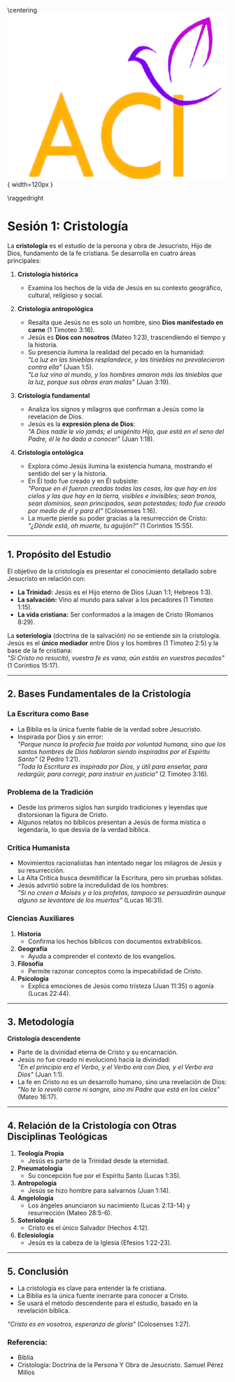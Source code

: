 
\centering
![](logo.png){ width=120px }

\raggedright

# Sesión 1: Cristología

La **cristología** es el estudio de la persona y obra de Jesucristo, Hijo de Dios, fundamento de la fe cristiana. Se desarrolla en cuatro áreas principales:

1. **Cristología histórica**  
   - Examina los hechos de la vida de Jesús en su contexto geográfico, cultural, religioso y social.  
   
2. **Cristología antropológica**  
   - Resalta que Jesús no es solo un hombre, sino **Dios manifestado en carne** (1 Timoteo 3:16).  
   - Jesús es **Dios con nosotros** (Mateo 1:23), trascendiendo el tiempo y la historia.
   - Su presencia ilumina la realidad del pecado en la humanidad:  
     *"La luz en las tinieblas resplandece, y las tinieblas no prevalecieron contra ella"* (Juan 1:5).  
     *"La luz vino al mundo, y los hombres amaron más las tinieblas que la luz, porque sus obras eran malas"* (Juan 3:19).  

3. **Cristología fundamental**  
   - Analiza los signos y milagros que confirman a Jesús como la revelación de Dios.  
   - Jesús es la **expresión plena de Dios**:  
     *"A Dios nadie le vio jamás; el unigénito Hijo, que está en el seno del Padre, él le ha dado a conocer"* (Juan 1:18).  

4. **Cristología ontológica**  
   - Explora cómo Jesús ilumina la existencia humana, mostrando el sentido del ser y la historia.  
   - En Él todo fue creado y en Él subsiste:  
     *"Porque en él fueron creadas todas las cosas, las que hay en los cielos y las que hay en la tierra, visibles e invisibles; sean tronos, sean dominios, sean principados, sean potestades; todo fue creado por medio de él y para él"* (Colosenses 1:16).  
   - La muerte pierde su poder gracias a la resurrección de Cristo:  
     *"¿Dónde está, oh muerte, tu aguijón?"* (1 Corintios 15:55).  

---

## **1. Propósito del Estudio**
El objetivo de la cristología es presentar el conocimiento detallado sobre Jesucristo en relación con:

- **La Trinidad:** Jesús es el Hijo eterno de Dios (Juan 1:1; Hebreos 1:3).
- **La salvación:** Vino al mundo para salvar a los pecadores (1 Timoteo 1:15).
- **La vida cristiana:** Ser conformados a la imagen de Cristo (Romanos 8:29).  

La **soteriología** (doctrina de la salvación) no se entiende sin la cristología. Jesús es el **único mediador** entre Dios y los hombres (1 Timoteo 2:5) y la base de la fe cristiana:  
*"Si Cristo no resucitó, vuestra fe es vana, aún estáis en vuestros pecados"* (1 Corintios 15:17).  

---

## **2. Bases Fundamentales de la Cristología**

### **La Escritura como Base**
- La Biblia es la única fuente fiable de la verdad sobre Jesucristo.  
- Inspirada por Dios y sin error:  
  *"Porque nunca la profecía fue traída por voluntad humana, sino que los santos hombres de Dios hablaron siendo inspirados por el Espíritu Santo"* (2 Pedro 1:21).  
  *"Toda la Escritura es inspirada por Dios, y útil para enseñar, para redargüir, para corregir, para instruir en justicia"* (2 Timoteo 3:16).  

### **Problema de la Tradición**
- Desde los primeros siglos han surgido tradiciones y leyendas que distorsionan la figura de Cristo.  
- Algunos relatos no bíblicos presentan a Jesús de forma mística o legendaria, lo que desvía de la verdad bíblica.  

### **Crítica Humanista**
- Movimientos racionalistas han intentado negar los milagros de Jesús y su resurrección.  
- La Alta Crítica busca desmitificar la Escritura, pero sin pruebas sólidas.  
- Jesús advirtió sobre la incredulidad de los hombres:  
  *"Si no creen a Moisés y a los profetas, tampoco se persuadirán aunque alguno se levantare de los muertos"* (Lucas 16:31).  

### **Ciencias Auxiliares**
1. **Historia**  
   - Confirma los hechos bíblicos con documentos extrabíblicos.  
2. **Geografía**  
   - Ayuda a comprender el contexto de los evangelios.  
3. **Filosofía**  
   - Permite razonar conceptos como la impecabilidad de Cristo.  
4. **Psicología**  
   - Explica emociones de Jesús como tristeza (Juan 11:35) o agonía (Lucas 22:44).  

---

## **3. Metodología**

**Cristología descendente**  
   - Parte de la divinidad eterna de Cristo y su encarnación.  
   - Jesús no fue creado ni evolucionó hacia la divinidad:  
     *"En el principio era el Verbo, y el Verbo era con Dios, y el Verbo era Dios"* (Juan 1:1).  
   - La fe en Cristo no es un desarrollo humano, sino una revelación de Dios:  
     *"No te lo reveló carne ni sangre, sino mi Padre que está en los cielos"* (Mateo 16:17).  
     
---

## **4. Relación de la Cristología con Otras Disciplinas Teológicas**
1. **Teología Propia**  
   - Jesús es parte de la Trinidad desde la eternidad.  
2. **Pneumatología**  
   - Su concepción fue por el Espíritu Santo (Lucas 1:35).  
3. **Antropología**  
   - Jesús se hizo hombre para salvarnos (Juan 1:14).  
4. **Angelología**  
   - Los ángeles anunciaron su nacimiento (Lucas 2:13-14) y resurrección (Mateo 28:5-6).  
5. **Soteriología**  
   - Cristo es el único Salvador (Hechos 4:12).  
6. **Eclesiología**  
   - Jesús es la cabeza de la Iglesia (Efesios 1:22-23).  
   
---

## **5. Conclusión**
- La cristología es clave para entender la fe cristiana.  
- La Biblia es la única fuente inerrante para conocer a Cristo.  
- Se usará el método descendente para el estudio, basado en la revelación bíblica.  

*"Cristo es en vosotros, esperanza de gloria"* (Colosenses 1:27).  

### Referencia: 
- Biblia
- Cristología: Doctrina de la Persona Y Obra de Jesucristo. Samuel Pérez Millos
